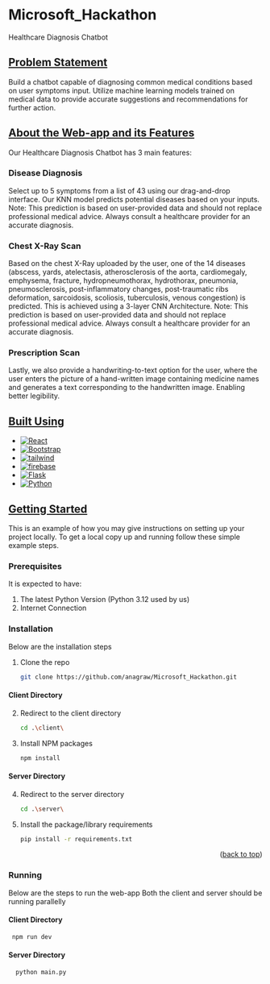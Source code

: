 # Microsoft_Hackathon
Healthcare Diagnosis Chatbot

## <ins>Problem Statement</ins> <br />

Build a chatbot capable of diagnosing common medical conditions based on user symptoms input. Utilize machine learning models trained on medical data to provide accurate suggestions and recommendations for further action.

## <ins>About the Web-app and its Features</ins> <br />
Our Healthcare Diagnosis Chatbot has 3 main features:

### Disease Diagnosis
Select up to 5 symptoms from a list of 43 using our drag-and-drop interface. Our KNN model predicts potential diseases based on your inputs. 
Note: This prediction is based on user-provided data and should not replace professional medical advice. Always consult a healthcare provider for an accurate diagnosis.

### Chest X-Ray Scan 
Based on the chest X-Ray uploaded by the user, one of the 14 diseases 
(abscess,
yards,
atelectasis,
atherosclerosis of the aorta,
cardiomegaly,
emphysema,
fracture, 
hydropneumothorax,
hydrothorax,
pneumonia,
pneumosclerosis,
post-inflammatory changes,
post-traumatic ribs deformation,
sarcoidosis,
scoliosis,
tuberculosis,
venous congestion) 
is predicted. This is achieved using a 3-layer CNN Architecture. 
Note: This prediction is based on user-provided data and should not replace professional medical advice. Always consult a healthcare provider for an accurate diagnosis.

### Prescription Scan 
Lastly, we also provide a handwriting-to-text option for the user, where the user enters the picture of a hand-written image containing medicine names
and generates a text corresponding to the handwritten image. Enabling better legibility. 


## <ins>Built Using</ins> <br />

* [![React][React.js]][React-url]
* [![Bootstrap][Bootstrap.com]][Bootstrap-url]
* [![tailwind][tailwind.cs]][React-url]
* [![firebase][firebase.db]][firebase-url]
* [![Flask][Flask.c]][Flask-url]
* [![Python][Python.p]][Python-url]




[React.js]: https://img.shields.io/badge/React-20232A?style=for-the-badge&logo=react&logoColor=61DAFB
[React-url]: https://reactjs.org/
[Bootstrap.com]: https://img.shields.io/badge/Bootstrap-563D7C?style=for-the-badge&logo=bootstrap&logoColor=white
[Bootstrap-url]: https://getbootstrap.com
[tailwind.cs]: https://img.shields.io/badge/tailwindcss-0F172A?&logo=tailwindcss
[tailwind-url]: https://tailwindcss.com/
[firebase.db]: https://img.shields.io/badge/firebase-ffca28?style=for-the-badge&logo=firebase&logoColor=black
[firebase-url]: https://firebase.google.com/
[Flask.c]: https://img.shields.io/badge/Flask-000000?style=for-the-badge&logo=flask&logoColor=white
[Flask-url]: https://flask.palletsprojects.com/en/3.0.x/
[Python.p]: https://img.shields.io/badge/Python-14354C?style=for-the-badge&logo=python&logoColor=white
[Python-url]: https://www.python.org/

<!-- GETTING STARTED -->
## <ins>Getting Started</ins> <br />

This is an example of how you may give instructions on setting up your project locally.
To get a local copy up and running follow these simple example steps.

### Prerequisites
It is expected to have: 
1. The latest Python Version (Python 3.12 used by us)
2. Internet Connection 
### Installation
Below are the installation steps 

1. Clone the repo
   ```sh
   git clone https://github.com/anagraw/Microsoft_Hackathon.git
   ```

#### Client Directory
2. Redirect to the client directory
   ```sh
   cd .\client\
   ```
3. Install NPM packages
   ```sh
   npm install
   ```
#### Server Directory 
4. Redirect to the server directory
   ```sh
   cd .\server\
   ```
5. Install the package/library requirements
   ```sh
   pip install -r requirements.txt
   ```
<p align="right">(<a href="#readme-top">back to top</a>)</p>


### Running 

Below are the steps to run the web-app
Both the client and server should be running parallelly 
#### Client Directory
  ```sh
   npm run dev
   ```
#### Server Directory 

 ```sh
   python main.py
   ```


